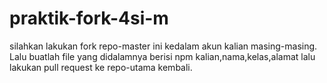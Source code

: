 # praktik-fork-4si-m
silahkan lakukan fork repo-master ini kedalam akun kalian masing-masing. Lalu buatlah file yang didalamnya berisi npm kalian,nama,kelas,alamat
lalu lakukan pull request ke repo-utama kembali.
